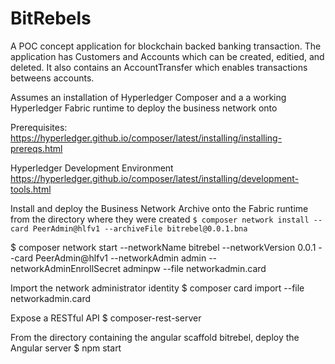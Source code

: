 # BitRebels


A POC concept application for blockchain backed banking transaction.
The application has Customers and Accounts which can be created, editied, and deleted.
It also contains an AccountTransfer which enables transactions betweens accounts.

Assumes an installation of Hyperledger Composer and a a working Hyperledger Fabric runtime to deploy the business network onto

Prerequisites: <n>
https://hyperledger.github.io/composer/latest/installing/installing-prereqs.html

Hyperledger Development Environment
https://hyperledger.github.io/composer/latest/installing/development-tools.html


Install and deploy the Business Network Archive onto the Fabric runtime from the directory where they were created
`$ composer network install --card PeerAdmin@hlfv1 --archiveFile bitrebel@0.0.1.bna`

$ composer network start --networkName bitrebel --networkVersion 0.0.1 --card PeerAdmin@hlfv1 --networkAdmin admin
--networkAdminEnrollSecret adminpw --file networkadmin.card

Import the network administrator identity
$ composer card import --file networkadmin.card

Expose a RESTful API
$ composer-rest-server

From the directory containing the angular scaffold bitrebel, deploy the Angular server
$ npm start
